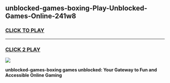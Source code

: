 
## unblocked-games-boxing-Play-Unblocked-Games-Online-241w8
<h3>
<a href="https://premium76.site?title=unblocked-games-boxing&ref=25A">CLICK TO PLAY</a></h3>
<hr>

<h3>
<a href="https://premium76.site?title=unblocked-games-boxing&ref=25A">CLICK 2 PLAY</a>
  
</h3>

<a href="https://premium76.site?title=unblocked-games-boxing&ref=25A"><img src="https://clearcache.store/games.png"></a>


**unblocked-games-boxing games unblocked: Your Gateway to Fun and Accessible Online Gaming**
